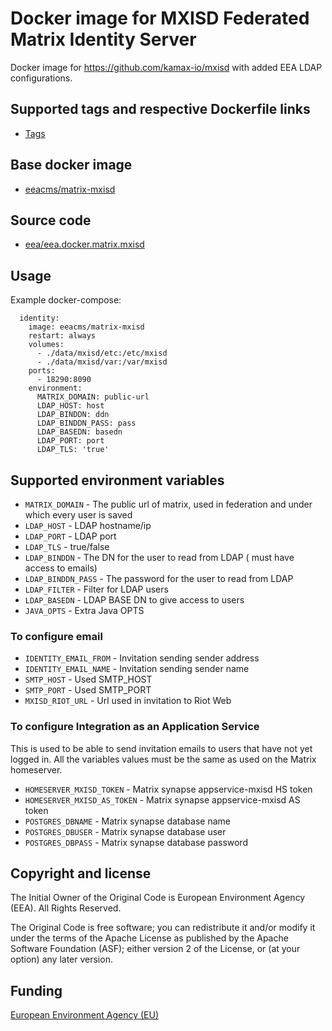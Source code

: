 # Docker image for MXISD  Federated Matrix Identity Server

Docker image for https://github.com/kamax-io/mxisd with added EEA LDAP configurations.

## Supported tags and respective Dockerfile links

 - [Tags](https://hub.docker.com/r/eeacms/matrix-mxisd/tags/)

## Base docker image

 - [eeacms/matrix-mxisd](https://hub.docker.com/r/eeacms/matrix-mxisd/)

## Source code

 - [eea/eea.docker.matrix.mxisd](http://github.com/eea/eea.docker.matrix.mxisd)

## Usage

Example docker-compose:

```
  identity:
    image: eeacms/matrix-mxisd
    restart: always
    volumes:
      - ./data/mxisd/etc:/etc/mxisd
      - ./data/mxisd/var:/var/mxisd
    ports:
      - 18290:8090
    environment:
      MATRIX_DOMAIN: public-url
      LDAP_HOST: host
      LDAP_BINDDN: ddn
      LDAP_BINDDN_PASS: pass
      LDAP_BASEDN: basedn
      LDAP_PORT: port
      LDAP_TLS: 'true'
```

## Supported environment variables

* `MATRIX_DOMAIN` - The public url of matrix, used in federation and under which every user is saved
* `LDAP_HOST` - LDAP  hostname/ip
* `LDAP_PORT` - LDAP port
* `LDAP_TLS` - true/false
* `LDAP_BINDDN` - The DN for the user to read from LDAP ( must have access to emails)
* `LDAP_BINDDN_PASS` - The password for the user to read from LDAP
* `LDAP_FILTER` - Filter for LDAP users
* `LDAP_BASEDN` - LDAP BASE DN to give access to users
* `JAVA_OPTS` - Extra Java OPTS

### To configure email

* `IDENTITY_EMAIL_FROM` - Invitation sending sender address
* `IDENTITY_EMAIL_NAME` - Invitation sending sender name
* `SMTP_HOST` - Used SMTP_HOST
* `SMTP_PORT` - Used SMTP_PORT
* `MXISD_RIOT_URL` - Url used in invitation to Riot Web

### To configure Integration as an Application Service

This is used to be able to send invitation emails to users that have not yet logged in. All the variables values must be the same as used on the Matrix homeserver.

* `HOMESERVER_MXISD_TOKEN` - Matrix synapse appservice-mxisd HS token
* `HOMESERVER_MXISD_AS_TOKEN` - Matrix synapse appservice-mxisd AS token
* `POSTGRES_DBNAME` - Matrix synapse database name
* `POSTGRES_DBUSER` - Matrix synapse database user
* `POSTGRES_DBPASS` - Matrix synapse database password

## Copyright and license

The Initial Owner of the Original Code is European Environment Agency (EEA).
All Rights Reserved.

The Original Code is free software; you can redistribute it and/or modify
it under the terms of the Apache License as published by the Apache Software Foundation (ASF);
either version 2 of the License, or (at your option) any later version.

## Funding

[European Environment Agency (EU)](http://eea.europa.eu)
